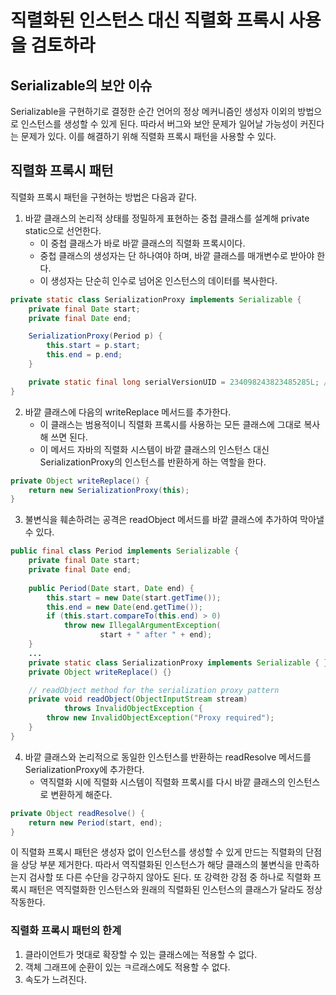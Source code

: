 # 직렬화된 인스턴스 대신 직렬화 프록시 사용을 검토하라
## Serializable의 보안 이슈
Serializable을 구현하기로 결정한 순간 언어의 정상 메커니즘인 생성자 이외의 방법으로 인스턴스를 생성할 수 있게 된다. 따라서 버그와 보안 문제가 일어날 가능성이 커진다는
문제가 있다. 이를 해결하기 위해 직렬화 프록시 패턴을 사용할 수 있다.

## 직렬화 프록시 패턴
직렬화 프록시 패턴을 구현하는 방법은 다음과 같다.
1. 바깥 클래스의 논리적 상태를 정밀하게 표현하는 중첩 클래스를 설계해 private static으로 선언한다.
   - 이 중첩 클래스가 바로 바깥 클래스의 직렬화 프록시이다.
   - 중첩 클래스의 생성자는 단 하나여야 하며, 바깥 클래스를 매개변수로 받아야 한다. 
   - 이 생성자는 단순히 인수로 넘어온 인스턴스의 데이터를 복사한다.

~~~java
private static class SerializationProxy implements Serializable {
    private final Date start;
    private final Date end;

    SerializationProxy(Period p) {
        this.start = p.start;
        this.end = p.end;
    }

    private static final long serialVersionUID = 234098243823485285L; // Any number will do (Item 87)
}
~~~
2. 바깥 클래스에 다음의 writeReplace 메서드를 추가한다. 
   - 이 클래스는 범용적이니 직렬화 프록시를 사용하는 모든 클래스에 그대로 복사해 쓰면 된다.
   - 이 메서드 자바의 직렬화 시스템이 바깥 클래스의 인스턴스 대신 SerializationProxy의 인스턴스를 반환하게 하는 역할을 한다.

~~~java
private Object writeReplace() {
    return new SerializationProxy(this);
}
~~~

3. 불변식을 훼손하려는 공격은 readObject 메서드를 바깥 클래스에 추가하여 막아낼 수 있다.

~~~java
public final class Period implements Serializable {
    private final Date start;
    private final Date end;
    
    public Period(Date start, Date end) {
        this.start = new Date(start.getTime());
        this.end = new Date(end.getTime());
        if (this.start.compareTo(this.end) > 0)
            throw new IllegalArgumentException(
                    start + " after " + end);
    }
    ...
    private static class SerializationProxy implements Serializable { }
    private Object writeReplace() {}

    // readObject method for the serialization proxy pattern
    private void readObject(ObjectInputStream stream)
            throws InvalidObjectException {
        throw new InvalidObjectException("Proxy required");
    }
}
~~~

4. 바깥 클래스와 논리적으로 동일한 인스턴스를 반환하는 readResolve 메서드를 SerializationProxy에 추가한다. 
   - 역직렬화 시에 직렬화 시스템이 직렬화 프록시를 다시 바깥 클래스의 인스턴스로 변환하게 해준다.

~~~java
private Object readResolve() {
    return new Period(start, end);    
}
~~~

이 직렬화 프록시 패턴은 생성자 없이 인스턴스를 생성할 수 있게 만드는 직렬화의 단점을 상당 부분 제거한다. 따라서 역직렬화된 인스턴스가 해당 클래스의 불변식을 만족하는지 검사할 또 다른 수단을 강구하지 않아도 된다.
또 강력한 강점 중 하나로 직렬화 프록시 패턴은 역직렬화한 인스턴스와 원래의 직렬화된 인스턴스의 클래스가 달라도 정상 작동한다.

### 직렬화 프록시 패턴의 한계
1. 클라이언트가 멋대로 확장할 수 있는 클래스에는 적용할 수 없다.
2. 객체 그래프에 순환이 있는 ㅋ르래스에도 적용할 수 없다. 
3. 속도가 느려진다. 


